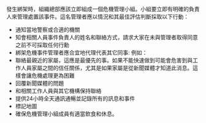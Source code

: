 [Title]: # (第一步)
[Difficulty]: # (行家)
[Order]: # (14)

發生綁架時，組織總部應該立即組成一個危機管理小組。小組要立即有明確的負責人來管理處置該事件。這名管理者應以情況和其最佳評估判斷採取以下行動：
* 通知當地警察或合適的機關
* 知會相關人員事件負責人的姓名和聯絡方式，請求大家在未與管理者取得同意之前不可採取任何行勳
* 綁架危機事件管理者應合宜地代理代表其它同事: 例如：
* 聯絡最親近的家屬，這應是最優先的事。如果不能快速做到可能會危害到與工作人員家屬之間的信任關係，尤其是如果家屬是從新聞媒體才知道此消息。這樣會讓危機處理更為困難
* 回覆新聞媒體的問題
* 和相關工作人員與其它機構保持聯絡
* 提供24小時全天通訊通暢並記錄所有的訊息和事件
* 標記地圖
* 確保危機管理小組成員有適當飲食和休息。